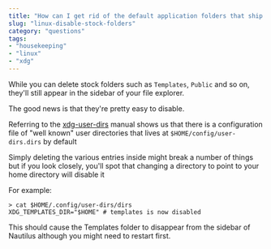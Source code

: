 ```yaml
---
title: "How can I get rid of the default application folders that ship with my Linux distro?"
slug: "linux-disable-stock-folders"
category: "questions"
tags:
- "housekeeping"
- "linux"
- "xdg"
---
```


While you can delete stock folders such as `Templates`, `Public` and so on, they'll still appear in the sidebar of your file explorer.

The good news is that they're pretty easy to disable.

Referring to the [xdg-user-dirs](https://freedesktop.org/wiki/Software/xdg-user-dirs/#settings) manual shows us that there is a configuration file of "well known" user directories that lives at `$HOME/config/user-dirs.dirs` by default

Simply deleting the various entries inside might break a number of things but if you look closely, you'll spot that changing a directory to point to your home directory will disable it

For example:

```shell
> cat $HOME/.config/user-dirs/dirs
XDG_TEMPLATES_DIR="$HOME" # templates is now disabled
```

This should cause the Templates folder to disappear from the sidebar of Nautilus although you might need to restart first.
